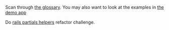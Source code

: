 Scan through [the glossary](glossary.md).
You may also want to look at the examples in [the demo app](https://github.com/tgaff/view_helpers_demo_app/tree/master/app/views/people)

Do [rails partials helpers](https://github.com/sf-wdi-25/rails_partials_helpers) refactor challenge.
